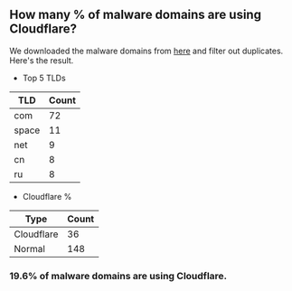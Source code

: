 ## How many % of malware domains are using Cloudflare?


We downloaded the malware domains from [here](https://urlhaus.abuse.ch) and filter out duplicates.
Here's the result.


[//]: # (start replacement)


- Top 5 TLDs

| TLD | Count |
| --- | --- |
| com | 72 |
| space | 11 |
| net | 9 |
| cn | 8 |
| ru | 8 |


- Cloudflare %

| Type | Count |
| --- | --- |
| Cloudflare | 36 |
| Normal | 148 |


### 19.6% of malware domains are using Cloudflare.